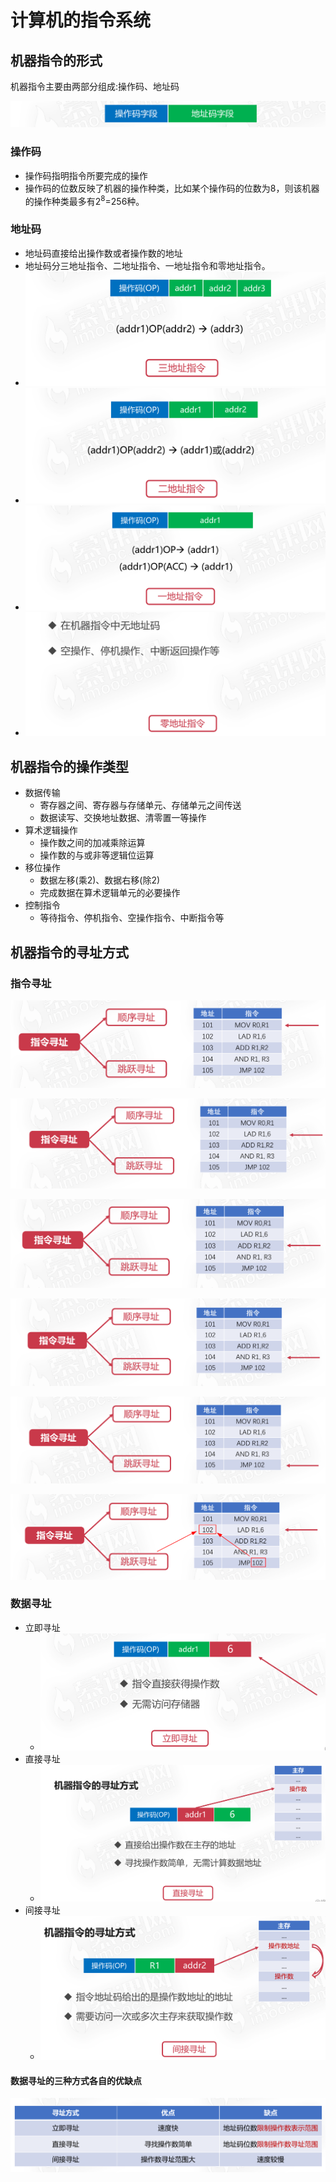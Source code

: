 # 计算机的指令系统

## 机器指令的形式

机器指令主要由两部分组成:操作码、地址码

![image-20210113192939185](13计算机的指令系统.assets/image-20210113192939185.png)

### 操作码

* 操作码指明指令所要完成的操作
* 操作码的位数反映了机器的操作种类，比如某个操作码的位数为8，则该机器的操作种类最多有2<sup>8</sup>=256种。

### 地址码

* 地址码直接给出操作数或者操作数的地址
* 地址码分三地址指令、二地址指令、一地址指令和零地址指令。
* ![image-20210113193446305](13计算机的指令系统.assets/image-20210113193446305.png)
* ![image-20210113193453271](13计算机的指令系统.assets/image-20210113193453271.png)
* ![image-20210113193502015](13计算机的指令系统.assets/image-20210113193502015.png)
* ![image-20210113193558678](13计算机的指令系统.assets/image-20210113193558678.png)

## 机器指令的操作类型

* 数据传输
  * 寄存器之间、寄存器与存储单元、存储单元之间传送
  * 数据读写、交换地址数据、清零置一等操作
* 算术逻辑操作
  * 操作数之间的加减乘除运算
  * 操作数的与或非等逻辑位运算
* 移位操作
  * 数据左移(乘2)、数据右移(除2)
  * 完成数据在算术逻辑单元的必要操作
* 控制指令
  * 等待指令、停机指令、空操作指令、中断指令等

## 机器指令的寻址方式

### 指令寻址

![image-20210113193820785](13计算机的指令系统.assets/image-20210113193820785.png)

![image-20210113193827872](13计算机的指令系统.assets/image-20210113193827872.png)

![image-20210113193919878](13计算机的指令系统.assets/image-20210113193919878.png)

![image-20210113193926785](13计算机的指令系统.assets/image-20210113193926785.png)

![image-20210113193935913](13计算机的指令系统.assets/image-20210113193935913.png)

![image-20210113194023866](13计算机的指令系统.assets/image-20210113194023866.png)

### 数据寻址

* 立即寻址
  * ![image-20210113194102791](13计算机的指令系统.assets/image-20210113194102791.png)
* 直接寻址
  * ![image-20210113194123637](13计算机的指令系统.assets/image-20210113194123637.png)
* 间接寻址
  * ![image-20210113194135775](13计算机的指令系统.assets/image-20210113194135775.png)

#### 数据寻址的三种方式各自的优缺点

![image-20210113194229273](13计算机的指令系统.assets/image-20210113194229273.png)